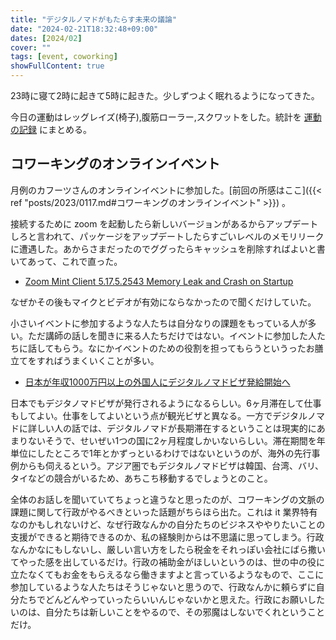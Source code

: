 ```yaml
---
title: "デジタルノマドがもたらす未来の議論"
date: "2024-02-21T18:32:48+09:00"
dates: [2024/02]
cover: ""
tags: [event, coworking]
showFullContent: true
---
```


23時に寝て2時に起きて5時に起きた。少しずつよく眠れるようになってきた。

今日の運動はレッグレイズ(椅子),腹筋ローラー,スクワットをした。統計を [運動の記録](https://docs.google.com/spreadsheets/d/1bg85QtM-LciUgey8I79uI7vW2PEwsP6TVdeIRVkACBg/edit?usp=sharing) にまとめる。

## コワーキングのオンラインイベント

月例のカフーツさんのオンラインイベントに参加した。[前回の所感はここ]({{< ref "posts/2023/0117.md#コワーキングのオンラインイベント" >}}) 。

接続するために zoom を起動したら新しいバージョンがあるからアップデートしろと言われて、パッケージをアップデートしたらすごいレベルのメモリリークに遭遇した。あからさまだったのでググったらキャッシュを削除すればよいと書いてあって、これで直った。

* [Zoom Mint Client 5.17.5.2543 Memory Leak and Crash on Startup](https://community.zoom.com/t5/Meetings/Zoom-Mint-Client-5-17-5-2543-Memory-Leak-and-Crash-on-Startup/m-p/167354)

なぜかその後もマイクとビデオが有効にならなかったので聞くだけしていた。

小さいイベントに参加するような人たちは自分なりの課題をもっている人が多い。ただ講師の話しを聞きに来る人たちだけではない。イベントに参加した人たちに話してもらう。なにかイベントのための役割を担ってもらうというったお膳立てをすればうまくいくことが多い。

* [日本が年収1000万円以上の外国人にデジタルノマドビザ発給開始へ](https://news.yahoo.co.jp/articles/48a035846a86767e1be5c043976752f4e2a466e6)

日本でもデジタノマドビザが発行されるようになるらしい。6ヶ月滞在して仕事もしてよい。仕事をしてよいという点が観光ビザと異なる。一方でデジタルノマドに詳しい人の話では、デジタルノマドが長期滞在するということは現実的にあまりないそうで、せいぜい1つの国に2ヶ月程度しかいないらしい。滞在期間を年単位にしたところで1年とかずっといるわけではないというのが、海外の先行事例からも伺えるという。アジア圏でもデジタルノマドビザは韓国、台湾、バリ、タイなどの競合がいるため、あちこち移動するでしょうとのこと。

全体のお話しを聞いていてちょっと違うなと思ったのが、コワーキングの文脈の課題に関して行政がやるべきといった話題がちらほら出た。これは it 業界特有なのかもしれないけど、なぜ行政なんかの自分たちのビジネスややりたいことの支援ができると期待できるのか、私の経験則からは不思議に思ってしまう。行政なんかなにもしないし、厳しい言い方をしたら税金をそれっぽい会社にばら撒いてやった感を出しているだけ。行政の補助金がほしいというのは、世の中の役に立たなくてもお金をもらえるなら働きますよと言っているようなもので、ここに参加しているような人たちはそうじゃないと思うので、行政なんかに頼らずに自分たちでどんどんやっていったらいいんじゃないかと思えた。行政にお願いしたいのは、自分たちは新しいことをやるので、その邪魔はしないでくれということだけ。
